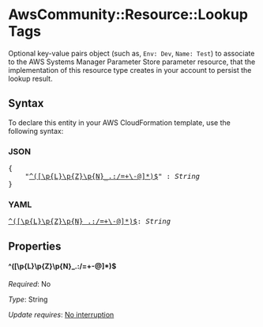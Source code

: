 # AwsCommunity::Resource::Lookup Tags

Optional key-value pairs object (such as, `Env: Dev`, `Name: Test`) to associate to the AWS Systems Manager Parameter Store parameter resource, that the implementation of this resource type creates in your account to persist the lookup result.

## Syntax

To declare this entity in your AWS CloudFormation template, use the following syntax:

### JSON

<pre>
{
    "<a href="#^([\p{l}\p{z}\p{n}_.:/=+\-@]*)$" title="^([\p{L}\p{Z}\p{N}_.:/=+\-@]*)$">^([\p{L}\p{Z}\p{N}_.:/=+\-@]*)$</a>" : <i>String</i>
}
</pre>

### YAML

<pre>
<a href="#^([\p{l}\p{z}\p{n}_.:/=+\-@]*)$" title="^([\p{L}\p{Z}\p{N}_.:/=+\-@]*)$">^([\p{L}\p{Z}\p{N}_.:/=+\-@]*)$</a>: <i>String</i>
</pre>

## Properties

#### \^([\p{L}\p{Z}\p{N}_.:/=+\-@]*)$

_Required_: No

_Type_: String

_Update requires_: [No interruption](https://docs.aws.amazon.com/AWSCloudFormation/latest/UserGuide/using-cfn-updating-stacks-update-behaviors.html#update-no-interrupt)

